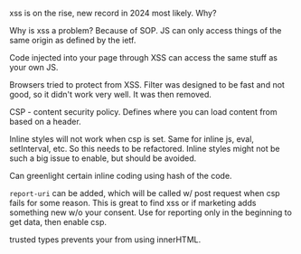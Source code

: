 xss is on the rise, new record in 2024 most likely. Why?

Why is xss a problem? Because of SOP. JS can only access things of the same origin as defined by the ietf. 

Code injected into your page through XSS can access the same stuff as your own JS.

Browsers tried to protect from XSS. Filter was designed to be fast and not good, so it didn't work very well. It was then removed.

CSP - content security policy. Defines where you can load content from based on a header.

Inline styles will not work when csp is set. Same for inline js, eval, setInterval, etc. So this needs to be refactored. Inline styles might not be such a big issue to enable, but should be avoided.

Can greenlight certain inline coding using hash of the code.

`report-uri` can be added, which will be called w/ post request when csp fails for some reason. This is great to find xss or if marketing adds something new w/o your consent. Use for reporting only in the beginning to get data, then enable csp.

trusted types prevents your from using innerHTML.





